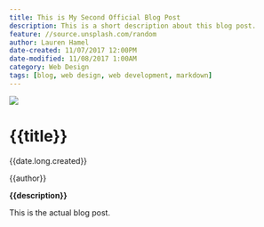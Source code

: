 ```yaml
---
title: This is My Second Official Blog Post
description: This is a short description about this blog post.
feature: //source.unsplash.com/random
author: Lauren Hamel
date-created: 11/07/2017 12:00PM
date-modified: 11/08/2017 1:00AM
category: Web Design
tags: [blog, web design, web development, markdown]
---
```


![]({{feature}})

# {{title}}

{{date.long.created}}

{{author}}

**{{description}}**

This is the actual blog post.